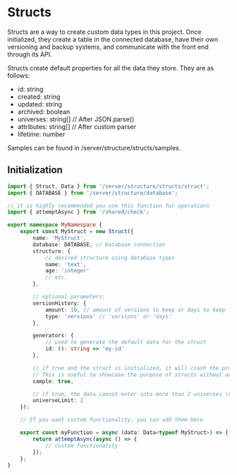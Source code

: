 # Structs

Structs are a way to create custom data types in this project. Once initialized, they create a table in the connected database, have their own versioning and backup systems, and communicate with the front end through its API.

Structs create default properties for all the data they store. They are as follows:

- id: string
- created: string
- updated: string
- archived: boolean
- universes: string[] // After JSON.parse()
- attributes: string[] // After custom parser
- lifetime: number

Samples can be found in /server/structure/structs/samples.

## Initialization

```typescript
import { Struct, Data } from '/server/structure/structs/struct';
import { DATABASE } from '/server/structure/database';

// it is highly recommended you use this function for operations
import { attemptAsync } from '/shared/check';

export namespace MyNamespace {
    export const MyStruct = new Struct({
        name: 'MyStruct',
        database: DATABASE, // Database connection
        structure: {
            // desired structure using database types
            name: 'text',
            age: 'integer'
            // etc.
        },

        // optional parameters:
        versionHistory: {
            amount: 10, // amount of versions to keep or days to keep
            type: 'versions' // 'versions' or 'days'
        },

        generators: {
            // used to generate the default data for the struct
            id: (): string => 'my-id'
        },

        // if true and the struct is initialized, it will crash the program
        // This is useful to showcase the purpose of structs without accidentally using them and applying undesired data into the database
        sample: true,

        // if true, the data cannot enter into more than 2 universes (defaults to 1)
        universeLimit: 2
    });

    // If you want custom functionality, you can add them here

    export const myFunction = async (data: Data<typeof MyStruct>) => {
        return attemptAsync(async () => {
            // custom functionality
        });
    };
}
```
